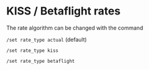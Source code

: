 # KISS / Betaflight rates

The rate algorithm can be changed with the command

`/set rate_type actual` (default)

`/set rate_type kiss`

`/set rate_type betaflight`
